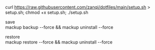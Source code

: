 curl https://raw.githubusercontent.com/zanqi/dotfiles/main/setup.sh > setup.sh; chmod +x setup.sh; ./setup.sh

save  
mackup backup --force && mackup uninstall --force

restore  
mackup restore --force && mackup uninstall --force